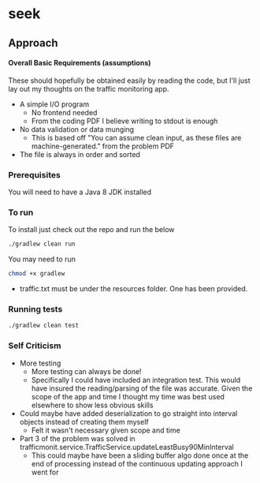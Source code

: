 # seek

## Approach

#### Overall Basic Requirements (assumptions)
These should hopefully be obtained easily by reading the code, but I'll just lay out my thoughts
on the traffic monitoring app.

- A simple I/O program
  - No frontend needed
  - From the coding PDF I believe writing to stdout is enough
- No data validation or data munging
  - This is based off "You can assume clean input, as these files are machine-generated." from the problem PDF
- The file is always in order and sorted

### Prerequisites
You will need to have a Java 8 JDK installed

### To run
To install just check out the repo and run the below
```bash
./gradlew clean run
```
You may need to run
```bash
chmod +x gradlew
```
- traffic.txt must be under the resources folder. One has been provided.

### Running tests
```bash
./gradlew clean test 
```

### Self Criticism
- More testing
  - More testing can always be done!
  - Specifically I could have included an integration test. This would have insured the reading/parsing of the file was accurate. Given the scope of the app and time I thought my time was best used elsewhere to show less obvious skills 
- Could maybe have added deserialization to go straight into interval objects instead of creating them myself
  - Felt it wasn't necessary given scope and time
- Part 3 of the problem was solved in trafficmonit.service.TrafficService.updateLeastBusy90MinInterval
  - This could maybe have been a sliding buffer algo done once at the end of processing instead of the continuous updating approach I went for
